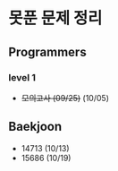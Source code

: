 # 못푼 문제 정리

## Programmers
### level 1
- ~~모의고사 (09/25)~~ (10/05)

## Baekjoon
- 14713 (10/13)
- 15686 (10/19)
